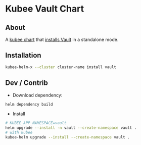 # Kubee Vault Chart

## About
A [kubee chart](../../../docs/bin/kubee-helm-x.md#what-is-a-kubee-chart) that [installs Vault](https://developer.hashicorp.com/vault/docs/platform/k8s) 
in a standalone mode.

## Installation

```bash
kubee-helm-x --cluster cluster-name install vault
```

## Dev / Contrib

* Download dependency:
```bash
helm dependency build
```

* Install

```bash
# KUBEE_APP_NAMESPACE=vault
helm upgrade --install -n vault --create-namespace vault .
# with kubee
kubee-helm upgrade --install --create-namespace vault .
```
